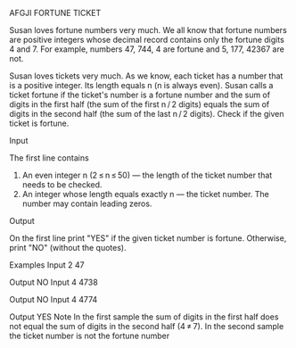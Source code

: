 AFGJI FORTUNE TICKET

Susan loves fortune numbers very much. We all know that fortune numbers are positive integers whose decimal record contains only the fortune digits 4 and 7. For example, numbers 47, 744, 4 are fortune and 5, 177, 42367 are not.

Susan loves tickets very much. As we know, each ticket has a number that is a positive integer. Its length equals n (n is always even). Susan calls a ticket fortune if the ticket's number is a fortune number and the sum of digits in the first half (the sum of the first n / 2 digits) equals the sum of digits in the second half (the sum of the last n / 2 digits). Check if the given ticket is fortune.

Input

The first line contains
1. An even integer n (2 ≤ n ≤ 50) — the length of the ticket number that needs to be checked.
2. An integer whose length equals exactly n — the ticket number. The number may contain leading zeros.

Output

On the first line print "YES" if the given ticket number is fortune. Otherwise, print "NO" (without the quotes).

Examples
Input
2 47

Output
NO
Input
4 4738

Output
NO
Input
4 4774

Output
YES
Note
In the first sample the sum of digits in the first half does not equal the sum of digits in the second half (4 ≠ 7).
In the second sample the ticket number is not the fortune number
